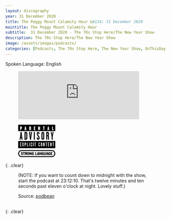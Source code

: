 ```yaml
---
layout: discography
year: 31 December 2020
title: The Peggy Mount Calamity Hour &#124; 31 December 2020
maintitle: The Peggy Mount Calamity Hour
subtitle:  31 December 2020 - The 70s Stop Here/The New Year Show
description: The 70s Stop Here/The New Year Show
image: /assets/images/podcasts/
categories: [Podcasts, The 70s Stop Here, The New Year Show, OnThisDay 31December]
---
```


<p>Spoken Language: English</p>

<figure class="fig1">
<iframe title="The 70s Stop Here/The New Year Show" allowtransparency="true" height="150" width="100%" style="border: none; min-width: min(100%, 430px);" scrolling="no" data-name="pb-iframe-player" src="https://www.podbean.com/player-v2/?from=embed&i=ybsd8-f63e1e-pb&share=1&download=1&fonts=Arial&skin=f6f6f6&font-color=&rtl=0&logo_link=&btn-skin=12&size=150"></iframe>
</figure>

<figure class="fig2">
<img class="full-width" src="/assets/images/Parental_Advisory_Strong_Language_2002.png" />
</figure>

{: .clear}

<figure class="fig3">
<p>(NOTE: If you want to count down to midnight with the show, start the podcast at 23:12:10. That's twelve minutes and ten seconds past eleven o'clock at night. Lovely stuff.)</p>
<p>Source: <a class="external-links" href="https://iporlemedia.podbean.com/e/the-70s-stop-herethe-new-year-show">podbean</a></p>
</figure>

<br />{: .clear}

<style>
.fig1 {width:75%;}
.fig2 {width:23%;}
</style>
